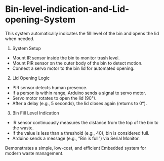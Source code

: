 # Bin-level-indication-and-Lid-opening-System
This system automatically indicates the fill level of the bin and opens the lid when needed.

1. System Setup
- Mount IR sensor inside the bin to monitor trash level.
- Mount PIR sensor on the outer body of the bin to detect motion.
- Connect a servo motor to the bin lid for automated opening.

2. Lid Opening Logic
- PIR sensor detects human presence.
- If a person is within range, Arduino sends a signal to servo motor.
- Servo motor rotates to open the lid (90°).
- After a delay (e.g., 5 seconds), the lid closes again (returns to 0°).

3. Bin Fill Level Indication
- IR sensor continuously measures the distance from the top of the bin to the waste.
- If the value is less than a threshold (e.g., 40), bin is considered full.
- Arduino sends a message (e.g., “Bin is full”) via Serial Monitor.

Demonstrates a simple, low-cost, and efficient Embedded system for modern waste management.
